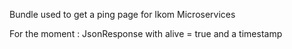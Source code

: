 Bundle used to get a ping page for Ikom Microservices

For the moment : JsonResponse with alive = true and a timestamp